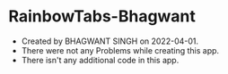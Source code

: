 # RainbowTabs-Bhagwant

* Created by BHAGWANT SINGH on 2022-04-01.
* There were not any Problems while creating this app.
* There isn't any additional code in this app.
